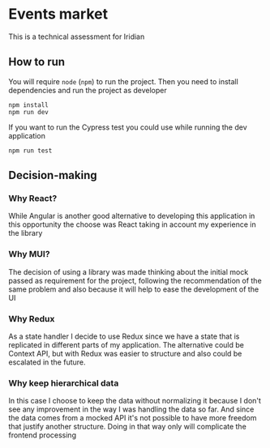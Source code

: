 # Events market

This is a technical assessment for Iridian

## How to run

You will require `node` (`npm`) to run the project. Then you need to install 
dependencies and run the project as developer

```
npm install
npm run dev
```

If you want to run the Cypress test you could use while running the dev 
application

```
npm run test
```

## Decision-making

### Why React?

While Angular is another good alternative to developing this application in 
this opportunity the choose was React taking in account my experience in the 
library

### Why MUI?

The decision of using a library was made thinking about the initial mock 
passed as requirement for the project, following the recommendation of the 
same problem and also because it will help to ease the development of the UI

### Why Redux

As a state handler I decide to use Redux since we have a state that is 
replicated in different parts of my application. The alternative could be 
Context API, but with Redux was easier to structure and also could be 
escalated in the future. 

### Why keep hierarchical data

In this case I choose to keep the data without normalizing it because I 
don't see any improvement in the way I was handling the data so far. And 
since the data comes from a mocked API it's not possible to have more 
freedom that justify another structure. Doing in that way only will 
complicate the frontend processing